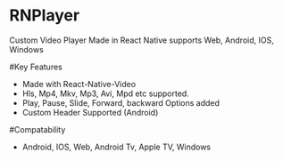 # RNPlayer
Custom Video Player Made in React Native supports Web, Android, IOS, Windows

#Key Features
* Made with React-Native-Video
* Hls, Mp4, Mkv, Mp3, Avi, Mpd etc supported.
* Play, Pause, Slide, Forward, backward Options added
* Custom Header Supported (Android)

#Compatability
* Android, IOS, Web, Android Tv, Apple TV, Windows
  
